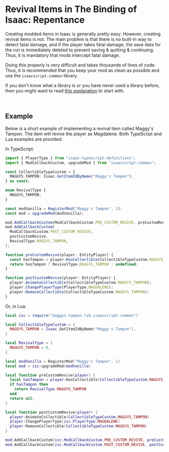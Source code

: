 # Revival Items in The Binding of Isaac: Repentance

Creating modded items in Isaac is generally pretty easy. However, creating revival items is not. The main problem is that there is no built-in way to detect fatal damage, and if the player takes fatal damage, the save data for the run is immediately deleted to prevent saving & quitting & continuing. Thus, it is mandatory that mods intercept fatal damage.

Doing this properly is very difficult and takes thousands of lines of code. Thus, it is recommended that you keep your mod as clean as possible and use the `isaacscript-common` library.

If you don't know what a library is or you have never used a library before, then you might want to read [this explanation](https://isaacscript.github.io/main/isaacscript-in-lua) to start with.

<br>

## Example

Below is a short example of implementing a revival item called Maggy's Tampon. The item will revive the player as Magdalene. Both TypeScript and Lua examples are provided.

In TypeScript:

```ts
import { PlayerType } from "isaac-typescript-definitions";
import { ModCallbackCustom, upgradeMod } from "isaacscript-common";

const CollectibleTypeCustom = {
  MAGGYS_TAMPON: Isaac.GetItemIdByName("Maggy's Tampon"),
} as const;

enum RevivalType {
  MAGGYS_TAMPON,
}

const modVanilla = RegisterMod("Maggy's Tampon", 1);
const mod = upgradeMod(modVanilla);

mod.AddCallbackCustom(ModCallbackCustom.PRE_CUSTOM_REVIVE, preCustomRevive);
mod.AddCallbackCustom(
  ModCallbackCustom.POST_CUSTOM_REVIVE,
  postCustomRevive,
  RevivalType.MAGGYS_TAMPON,
);

function preCustomRevive(player: EntityPlayer) {
  const hasTampon = player.HasCollectible(CollectibleTypeCustom.MAGGYS_TAMPON);
  return hasTampon ? RevivalType.MAGGYS_TAMPON : undefined;
}

function postCustomRevive(player: EntityPlayer) {
  player.AnimateCollectible(CollectibleTypeCustom.MAGGYS_TAMPON);
  player.ChangePlayerType(PlayerType.MAGDALENE);
  player.RemoveCollectible(CollectibleTypeCustom.MAGGYS_TAMPON);
}
```

Or, in Lua:

```lua
local isc = require("maggys-tampon.lib.isaacscript-common")

local CollectibleTypeCustom = {
  MAGGYS_TAMPON = Isaac.GetItemIdByName("Maggy's Tampon"),
}

local RevivalType = {
  MAGGYS_TAMPON = 0,
}

local modVanilla = RegisterMod("Maggy's Tampon", 1)
local mod = isc:upgradeMod(modVanilla)

local function preCustomRevive(player) {
  local hasTampon = player:HasCollectible(CollectibleTypeCustom.MAGGYS_TAMPON)
  if hasTampon then
    return RevivalType.MAGGYS_TAMPON
  end
  return nil;
}

local function postCustomRevive(player) {
  player:AnimateCollectible(CollectibleTypeCustom.MAGGYS_TAMPON)
  player:ChangePlayerType(isc.PlayerType.MAGDALENE)
  player:RemoveCollectible(CollectibleTypeCustom.MAGGYS_TAMPON)
}

mod:AddCallbackCustom(isc.ModCallbackCustom.PRE_CUSTOM_REVIVE, preCustomRevive)
mod:AddCallbackCustom(isc.ModCallbackCustom.POST_CUSTOM_REVIVE, postCustomRevive, RevivalType.MAGGYS_TAMPON)
```
